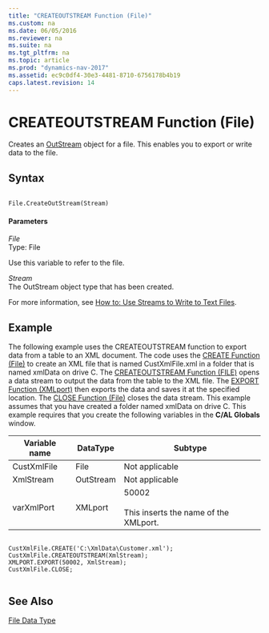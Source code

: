 ```yaml
---
title: "CREATEOUTSTREAM Function (File)"
ms.custom: na
ms.date: 06/05/2016
ms.reviewer: na
ms.suite: na
ms.tgt_pltfrm: na
ms.topic: article
ms.prod: "dynamics-nav-2017"
ms.assetid: ec9c0df4-30e3-4481-8710-6756178b4b19
caps.latest.revision: 14
---
```

# CREATEOUTSTREAM Function (File)
Creates an [OutStream](OutStream.md) object for a file. This enables you to export or write data to the file.  
  
## Syntax  
  
```  
  
File.CreateOutStream(Stream)  
```  
  
#### Parameters  
 *File*  
 Type: File  
  
 Use this variable to refer to the file.  
  
 *Stream*  
 The OutStream object type that has been created.  
  
 For more information, see [How to: Use Streams to Write to Text Files](How-to--Use-Streams-to-Write-to-Text-Files.md).  
  
## Example  
 The following example uses the CREATEOUTSTREAM function to export data from a table to an XML document. The code uses the [CREATE Function \(File\)](CREATE-Function--File-.md) to create an XML file that is named CustXmlFile.xml in a folder that is named xmlData on drive C. The [CREATEOUTSTREAM Function \(FILE\)](CREATEOUTSTREAM-Function--File-.md) opens a data stream to output the data from the table to the XML file. The [EXPORT Function \(XMLport\)](EXPORT-Function--XMLport-.md) then exports the data and saves it at the specified location. The [CLOSE Function \(File\)](CLOSE-Function--File-.md) closes the data stream. This example assumes that you have created a folder named xmlData on drive C. This example requires that you create the following variables in the **C/AL Globals** window.  
  
|Variable name|DataType|Subtype|  
|-------------------|--------------|-------------|  
|CustXmlFile|File|Not applicable|  
|XmlStream|OutStream|Not applicable|  
|varXmlPort|XMLport|50002<br /><br /> This inserts the name of the XMLport.|  
  
```  
  
CustXmlFile.CREATE('C:\XmlData\Customer.xml');  
CustXmlFile.CREATEOUTSTREAM(XmlStream);  
XMLPORT.EXPORT(50002, XmlStream);  
CustXmlFile.CLOSE;  
  
```  
  
## See Also  
 [File Data Type](File-Data-Type.md)